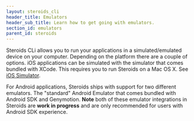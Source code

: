 ```yaml
---
layout: steroids_cli
header_title: Emulators
header_sub_title: Learn how to get going with emulators.
section_id: emulators
parent_id: steroids
---
```


Steroids CLi allows you to run your applications in a simulated/emulated device on your computer. Depending on the platform there are a couple of options. iOS applications can be simulated with the simulator that comes bundled with XCode. This requires you to run Steroids on a Mac OS X. See [iOS Simulator](ios-simulator).

For Android applications, Steroids ships with support for two different emulators. The "standard" Android Emulator that comes bundled with Android SDK and Genymotion. **Note** both of these emulator integrations in Steroids are **work in progress** and are only recommended for users with Android SDK experience.